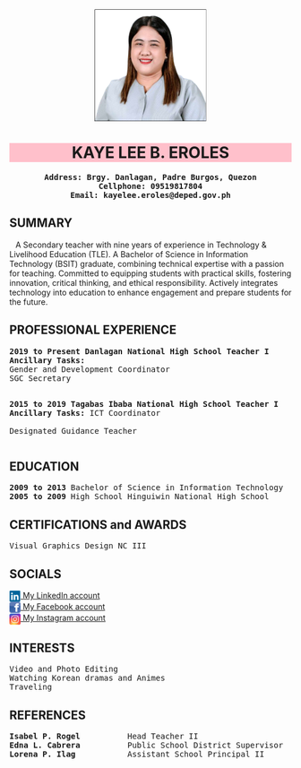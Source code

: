 <!DOCTYPE html>
<html lang="en">
<head>
    <meta charset="UTF-8">
    <meta name="viewport" content="width=device-width, initial-scale=1.0">
  
</head>
<body background-image='background2.jpg' background-repeat="no-repeat" height="100%" width="100%">

<body>
<img src="Me.png" alt="Centered Image" width="200" height="200" style="display:block; margin:auto";>
<h1 style="background-color:pink; text-align: center;">KAYE LEE B. EROLES</h1>

<pre style="text-align:center;">
<b>Address: Brgy. Danlagan, Padre Burgos, Quezon</b>
<b>Cellphone: 09519817804</b>
<b>Email: kayelee.eroles@deped.gov.ph</b>
</pre>

<h2>SUMMARY</h2>
<p>&ensp;   A Secondary teacher with nine years of experience in Technology & Livelihood Education (TLE). A Bachelor of Science in Information Technology (BSIT) graduate, combining technical expertise with a passion for teaching. Committed to equipping students with practical skills, fostering innovation, critical thinking, and ethical responsibility. Actively integrates technology into education to enhance engagement and prepare students for the future.</p>


<h2>PROFESSIONAL EXPERIENCE</h2>
<pre><b>2019 to Present Danlagan National High School Teacher I</b>
<b>Ancillary Tasks:</b>
Gender and Development Coordinator
SGC Secretary

<b>2015 to 2019 Tagabas Ibaba National High School Teacher I</b>
<b>Ancillary Tasks:</b>
ICT Coordinator  
Designated Guidance Teacher</pre>

<h2>EDUCATION</h2>
<pre><b>2009 to 2013</b> Bachelor of Science in Information Technology  Manuel S. Enverga University Foundation
<b>2005 to 2009</b> High School Hinguiwin National High School</pre>

<h2>CERTIFICATIONS and AWARDS</h2>
<pre>Visual Graphics Design NC III
</pre>

<h2>SOCIALS</h2>
<a href="https://www.linkedin.com/in/kaye-eroles-932b20357">
    <img src="linkedin.png" alt="LinkedIn" width="20" height="20" style="vertical-align: middle;"> My LinkedIn account
</a><br>
<a href="https://www.facebook.com/kye.leigh.129">
    <img src="fb.png" alt="Facebook" width="20" height="20" style="vertical-align: middle;"> My Facebook account
</a><br>
<a href="https://www.instagram.com/kayeeroles">
    <img src="insta.jpg" alt="Instagram" width="20" height="20" style="vertical-align: middle;"> My Instagram account
</a>

<h2>INTERESTS</h2>
<pre>Video and Photo Editing
Watching Korean dramas and Animes
Traveling</pre>

<h2>REFERENCES</h2>
<pre><b>Isabel P. Rogel </b>         Head Teacher II                        San Vicente Kanluran National High School
<b>Edna L. Cabrera </b>         Public School District Supervisor      Unisan District
<b>Lorena P. Ilag </b>          Assistant School Principal II          Danlagan National High School</pre>

</body>
</html>
